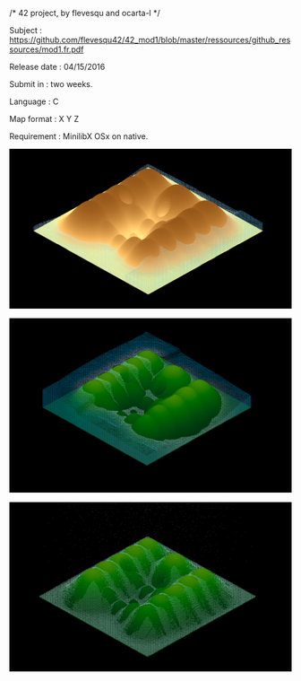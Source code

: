 /* 42 project, by flevesqu and ocarta-l */

Subject : https://github.com/flevesqu42/42_mod1/blob/master/ressources/github_ressources/mod1.fr.pdf

Release date : 04/15/2016

Submit in : two weeks.

Language : C

Map format : X Y Z

Requirement : MinilibX OSx on native.


![alt tag](https://github.com/flevesqu42/42_mod1/blob/master/ressources/github_ressources/Screen%20Shot%202016-08-19%20at%207.37.18%20AM.png?raw=true)

![alt tag](https://github.com/flevesqu42/42_mod1/blob/master/ressources/github_ressources/Screen%20Shot%202016-08-19%20at%207.41.00%20AM.png?raw=true)

![alt tag](https://github.com/flevesqu42/42_mod1/blob/master/ressources/github_ressources/Screen%20Shot%202016-08-19%20at%207.44.35%20AM.png?raw=true)
